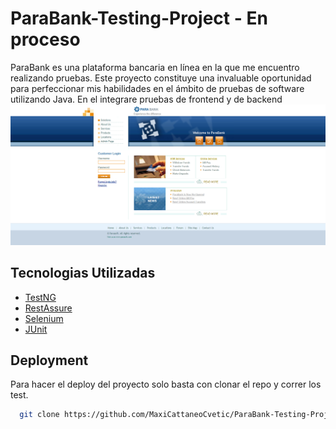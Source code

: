 
# ParaBank-Testing-Project - En proceso

ParaBank es una plataforma bancaria en línea en la que me encuentro realizando pruebas. Este proyecto constituye una invaluable oportunidad para perfeccionar mis habilidades en el ámbito de pruebas de software utilizando Java.
En el integrare pruebas de frontend y de backend
<img src="/Parabank.png">


## Tecnologias Utilizadas

 - [TestNG](https://testng.org/)
 - [RestAssure](https://rest-assured.io/)
 - [Selenium](https://www.selenium.dev/)
 - [JUnit](https://junit.org/)


## Deployment

Para hacer el deploy del proyecto solo basta con clonar el repo y correr los test.

```bash
  git clone https://github.com/MaxiCattaneoCvetic/ParaBank-Testing-Project.git
```

